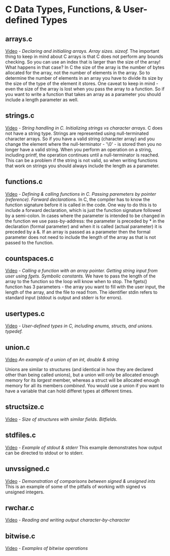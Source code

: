 # C Data Types, Functions, & User-defined Types

## arrays.c

[Video](https://youtu.be/ESClcnxF1N0) - *Declaring and initialiing arrays.  Array sizes.  sizeof.*
The important thing to keep in mind about C arrays is that C does not perform any bounds checking.  So you can use an index that is larger than the size of the array!  What happens in that case?  In C the size of the array is the number of bytes allocated for the array, not the number of elements in the array.  So to determine the number of elements in an array you have to divide its size by the size of the type of the element it stores.  One caveat to keep in mind - even the size of the array is lost when you pass the array to a function.  So if you want to write a function that takes an array as a parameter you should include a length parameter as well.

## strings.c

[Video](https://youtu.be/T5wY4QX_UkE) - *String handling in C.  Initializing strings vs character arrays.*
C does not have a string type.  Strings are represented using null-terminated character arrays.  So if you have a valid string (character array) and you change the element where the null-terminator - '\0' - is stored then you no longer have a valid string.  When you perform an operation on a string, including printf, the operation continues until a null-terminator is reached.  This can be a problem if the string is not valid, so when writing functions that work on strings you should always include the length as a parameter.

## functions.c

[Video](https://youtu.be/4Ha7L_ub8uQ) - *Defining & calling functions in C. Passing paremeters by pointer (reference).  Forward declarations.*
In C, the compiler has to know the function signature before it is called in the code.  One way to do this is to include a forward declaration, which is just the function signature followed by a semi-colon.  In cases where the parameter is intended to be changed in the function we use pass-by-address: the parameter is preceded by * in the declaration (formal parameter) and when it is called (actual parameter) it is preceded by a &.  If an array is passed as a parameter then the formal parameter does not need to include the length of the array as that is not passed to the function.

## countspaces.c

[Video](https://youtu.be/Mysm2AS6Inc) - *Calling a function with an array pointer.  Getting string input from user using fgets.  Symbolic constants.*
We have to pass the length of the array to the function so the loop will know when to stop.  The fgets() function has 3 parameters - the array you want to fill with the user input, the length of the array, and the file to read from.  The identifier stdin refers to standard input (stdout is output and stderr is for errors).

## usertypes.c

[Video](https://youtu.be/p127cSHXHs4) - *User-defined types in C, including enums, structs, and unions.  typedef.*

## union.c

[Video](https://youtu.be/UCDsmTC-FTE)
*An example of a union of an int, double & string*

Unions are similar to structures (and identical in how they are declared other than being called unions), but a union will only be allocated enough memory for its *largest* member, whereas a struct will be allocated enough memory for all its members *combined*.  You would use a union if you want to have a variable that can hold differet types at different times.

## structsize.c

[Video](https://youtu.be/Llz6LeDT0YU) - *Size of structures with similar fields.  Bitfields.*

## stdfiles.c

[Video](https://youtu.be/1vKcUoc7FWU) - *Example of stdout & stderr*
This example demonstrates how output can be directed to stdout or to stderr.

## unvssigned.c

[Video](https://youtu.be/fuJwzxuGoeE) - *Demonstration of comparisons between signed & unsigned ints*
This is an example of some of the pitfalls of working with signed vs unsigned integers.

## rwchar.c

[Video](https://youtu.be/Az4fBCu8Xg0) - *Reading and writing output character-by-character*

## bitwise.c

[Video](https://youtu.be/8XIK3HlAjg0) - *Examples of bitwise operations*
